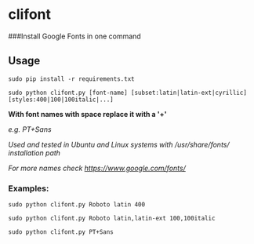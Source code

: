 # clifont
###Install Google Fonts in one command


## Usage
 `sudo pip install -r requirements.txt`
 
 `sudo python clifont.py [font-name] [subset:latin|latin-ext|cyrillic] [styles:400|100|100italic|...]`
 
 **With font names with space replace it with a '+'**
 
 *e.g. PT+Sans*
 
 *Used and tested in Ubuntu and Linux systems with /usr/share/fonts/ installation path*
   
 *For more names check https://www.google.com/fonts/*
 
### Examples:

 `sudo python clifont.py Roboto latin 400`

 `sudo python clifont.py Roboto latin,latin-ext 100,100italic`
 
 `sudo python clifont.py PT+Sans`
 

